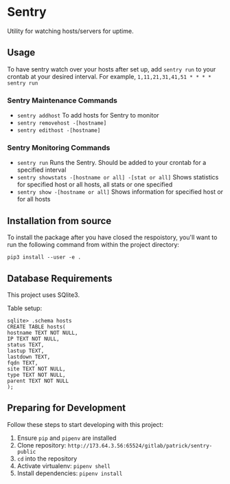 Sentry
======

Utility for watching hosts/servers for uptime.

## Usage

To have sentry watch over your hosts after set up, add `sentry run` to your crontab at your desired interval. 
    For example, `1,11,21,31,41,51 * * * * sentry run`

### Sentry Maintenance Commands
 - `sentry addhost` To add hosts for Sentry to monitor
 - `sentry removehost -[hostname]`
 - `sentry edithost -[hostname]`

### Sentry Monitoring Commands
 - `sentry run` Runs the Sentry. Should be added to your crontab for a specified interval
 - `sentry showstats -[hostname or all] -[stat or all]` Shows statistics for specified host or all hosts, all stats or one specified
 - `sentry show -[hostname or all]` Shows information for specified host or for all hosts

## Installation from source

To install the package after you have closed the respoistory, you'll want to run the following command from within the project directory:

```
pip3 install --user -e .
```

## Database Requirements

This project uses SQlite3. 

Table setup:

```
sqlite> .schema hosts
CREATE TABLE hosts(
hostname TEXT NOT NULL,
IP TEXT NOT NULL,
status TEXT,
lastup TEXT,
lastdown TEXT,
fqdn TEXT,
site TEXT NOT NULL,
type TEXT NOT NULL,
parent TEXT NOT NULL
);
```

## Preparing for Development

Follow these steps to start developing with this project:

1. Ensure `pip` and `pipenv` are installed
2. Clone repository: `http://173.64.3.56:65524/gitlab/patrick/sentry-public`
3. `cd` into the repository
4. Activate virtualenv: `pipenv shell`
5. Install dependencies: `pipenv install`

